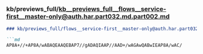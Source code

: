 ### kb/previews_full/kb__previews_full__flows__service-first__master-only@auth.har.part032.md.part002.md

```md
### kb/previews_full/flows__service-first__master-only@auth.har.part032.md (part 002)

```md
AP8A+//+AP8A/wABAQEAAQEBAP7//gADAQIAAP//AAD+/wAGAwQABwIEAP8A/wAC/
```

```

```
